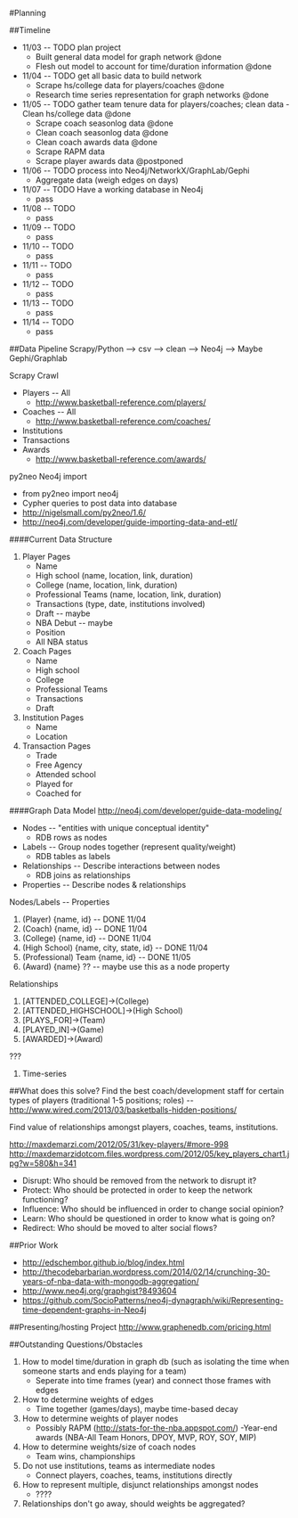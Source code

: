 #Planning

##Timeline
- 11/03 -- TODO plan project
	- Built general data model for graph network @done
	- Flesh out model to account for time/duration information @done
- 11/04 -- TODO get all basic data to build network
	- Scrape hs/college data for players/coaches @done
	- Research time series representation for graph networks @done
- 11/05 -- TODO gather team tenure data for players/coaches; clean data	- Clean hs/college data @done
	- Scrape coach seasonlog data @done
	- Clean coach seasonlog data @done
	- Clean coach awards data @done
	- Scrape RAPM data 
	- Scrape player awards data @postponed
- 11/06 -- TODO process into Neo4j/NetworkX/GraphLab/Gephi
	- Aggregate data (weigh edges on days)
- 11/07 -- TODO Have a working database in Neo4j
	- pass
- 11/08 -- TODO 
	- pass
- 11/09 -- TODO 
	- pass
- 11/10 -- TODO 
	- pass
- 11/11 -- TODO 
	- pass
- 11/12 -- TODO 
	- pass
- 11/13 -- TODO 
	- pass
- 11/14 -- TODO 
	- pass

##Data Pipeline
Scrapy/Python --> csv --> clean --> Neo4j --> Maybe Gephi/Graphlab

Scrapy Crawl

- Players -- All
    - http://www.basketball-reference.com/players/
- Coaches -- All
    - http://www.basketball-reference.com/coaches/
- Institutions
- Transactions
- Awards
	- http://www.basketball-reference.com/awards/

py2neo Neo4j import

- from py2neo import neo4j
- Cypher queries to post data into database
- http://nigelsmall.com/py2neo/1.6/  
- http://neo4j.com/developer/guide-importing-data-and-etl/

####Current Data Structure
1. Player Pages
    - Name
    - High school (name, location, link, duration)
    - College (name, location, link, duration)
    - Professional Teams (name, location, link, duration)
    - Transactions (type, date, institutions involved)
    - Draft -- maybe
    - NBA Debut -- maybe
    - Position
    - All NBA status
2. Coach Pages
    - Name
    - High school
    - College
    - Professional Teams
    - Transactions
    - Draft
3. Institution Pages
    - Name
    - Location
4. Transaction Pages
    - Trade
    - Free Agency
    - Attended school
    - Played for
    - Coached for

####Graph Data Model
http://neo4j.com/developer/guide-data-modeling/

- Nodes -- "entities with unique conceptual identity"
	- RDB rows as nodes
- Labels -- Group nodes together (represent quality/weight)
	- RDB tables as labels
- Relationships -- Describe interactions between nodes
	- RDB joins as relationships
- Properties -- Describe nodes & relationships


Nodes/Labels -- Properties

1. (Player) {name, id} -- DONE 11/04
2. (Coach) {name, id} -- DONE 11/04
3. (College) {name, id} -- DONE 11/04
4. (High School) {name, city, state, id} -- DONE 11/04
5. (Professional) Team {name, id} -- DONE 11/05
6. (Award) {name} ?? -- maybe use this as a node property

Relationships

1. [ATTENDED_COLLEGE]->(College)
2. [ATTENDED_HIGHSCHOOL]->(High School)
3. [PLAYS_FOR]->(Team)
4. [PLAYED_IN]->(Game)
5. [AWARDED]->(Award)

???

1. Time-series


##What does this solve?
Find the best coach/development staff for certain types of players (traditional 1-5 positions; roles) -- http://www.wired.com/2013/03/basketballs-hidden-positions/

Find value of relationships amongst players, coaches, teams, institutions.

http://maxdemarzi.com/2012/05/31/key-players/#more-998
http://maxdemarzidotcom.files.wordpress.com/2012/05/key_players_chart1.jpg?w=580&h=341

- Disrupt: Who should be removed from the network to disrupt it?
- Protect: Who should be protected in order to keep the network functioning?
- Influence: Who should be influenced in order to change social opinion?
- Learn: Who should be questioned in order to know what is going on?
- Redirect: Who should be moved to alter social flows?

##Prior Work
- http://edschembor.github.io/blog/index.html
- http://thecodebarbarian.wordpress.com/2014/02/14/crunching-30-years-of-nba-data-with-mongodb-aggregation/
- http://www.neo4j.org/graphgist?8493604
- https://github.com/SocioPatterns/neo4j-dynagraph/wiki/Representing-time-dependent-graphs-in-Neo4j

##Presenting/hosting Project
http://www.graphenedb.com/pricing.html

##Outstanding Questions/Obstacles
1. How to model time/duration in graph db (such as isolating the time when someone starts and ends playing for a team)
	- Seperate into time frames (year) and connect those frames with edges
2. How to determine weights of 	edges
	- Time together (games/days), maybe time-based decay
3. How to determine weights of player nodes
	- Possibly RAPM (http://stats-for-the-nba.appspot.com/)
	-Year-end awards (NBA-All Team Honors, DPOY, MVP, ROY, SOY, MIP)
4. How to determine weights/size of coach nodes
	- Team wins, championships
5. Do not use institutions, teams as intermediate nodes
	- Connect players, coaches, teams, institutions directly
6. How to represent multiple, disjunct relationships amongst nodes
	- ????
7. Relationships don't go away, should weights be aggregated?